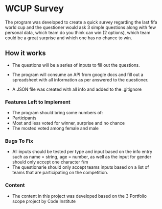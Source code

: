# WCUP Survey

The program was developed to create a quick survey regarding the last fifa world cup and the questioner would ask 3 simple questions along with few personal data, which team do you think can win (2 options), which team could be a great surprise and which one has no chance to win.

## How it works

- The questions will be a series of inputs to fill out the questions.
- The program will consume an API from google docs and fill out a spreadsheet with all information as per answered to the questioner.

- A JSON file was created with all info and added to the .gitignore

### Features Left to Implement
- The program should bring some numbers of: 
- Participants
- Most and less voted for winner, surprise and no chance
- The mosted voted among female and male

### Bugs To Fix
- All inputs should be tested per type and input based on the info entry such as name = string, age = number, as well as the input for gender should only accept one character f/m
- The questionarie should only accept teams inputs based on a list of teams that are participating on the competition.

### Content 
- The content in this project was developed based on the 3 Portfolio scope project by Code Institute 